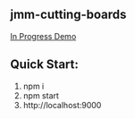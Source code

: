 ## jmm-cutting-boards

[In Progress Demo](http://jmm-cutting-boards.herokuapp.com/)

## Quick Start:
1. npm i
2. npm start
3. http://localhost:9000
